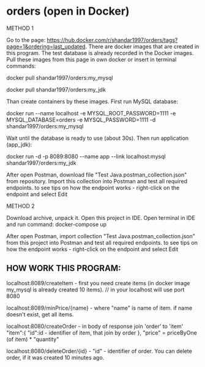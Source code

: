# orders (open in Docker)

METHOD 1

Go to the page: https://hub.docker.com/r/shandar1997/orders/tags?page=1&ordering=last_updated. There are docker images that are created in this program. The test database is already recorded in the Docker images. Pull these images from this page in own docker or insert in terminal commands:

docker pull shandar1997/orders:my_mysql

docker pull shandar1997/orders:my_jdk

Than create containers by these images. First run MySQL database:

docker run --name localhost -e MYSQL_ROOT_PASSWORD=1111 -e MYSQL_DATABASE=orders -e MYSQL_PASSWORD=1111 -d shandar1997/orders:my_mysql

Wait until the database is ready to use (about 30s). Then run application (app_jdk):

docker run -d -p 8089:8080 --name app --link localhost:mysql  shandar1997/orders:my_jdk

After open Postman, download file "Test Java.postman_collection.json" from repository. Import this collection into Postman and test all required endpoints. to see tips on how the endpoint works - right-click on the endpoint and select Edit

METHOD 2

Download archive, unpack it. Open this project in IDE. Open terminal in IDE and run command: docker-compose up

After open Postman, import collection "Test Java.postman_collection.json" from this project into Postman and test all required endpoints. to see tips on how the endpoint works - right-click on the endpoint and select Edit

HOW WORK THIS PROGRAM:
------------------------------------------------------------------
localhost:8089/createItem - first you need create items (in docker image my_mysql is already created 10 items). // in your localhost will use port 8080

localhost:8089/minPrice/{name} -  where "name" is name of item. if name doesn't exist, get all items.

localhost:8080/createOrder - in body of response join 'order' to 'item' 
    "item":{
        "id":id - identifier of item, that join by order
    },
    "price" = priceByOne (of item) * "quantity"
    
localhost:8080/deleteOrder/{id} - "id" - identifier of order. You can delete order, if it was created 10 minutes ago.

